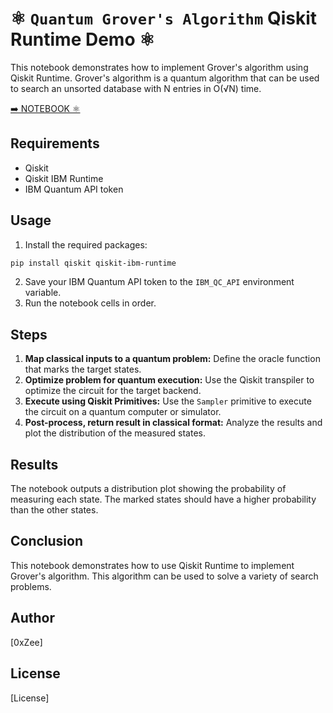 # ⚛️ `Quantum Grover's Algorithm` Qiskit Runtime Demo ⚛︎

This notebook demonstrates how to implement Grover's algorithm using Qiskit Runtime. Grover's algorithm is a quantum algorithm that can be used to search an unsorted database with N entries in O(√N) time.

[➡️ NOTEBOOK ⚛️]()

## Requirements

- Qiskit
- Qiskit IBM Runtime
- IBM Quantum API token

## Usage

1. Install the required packages:
```bash
pip install qiskit qiskit-ibm-runtime
```

2. Save your IBM Quantum API token to the `IBM_QC_API` environment variable.
3. Run the notebook cells in order.

## Steps

1. **Map classical inputs to a quantum problem:** Define the oracle function that marks the target states.
2. **Optimize problem for quantum execution:** Use the Qiskit transpiler to optimize the circuit for the target backend.
3. **Execute using Qiskit Primitives:** Use the `Sampler` primitive to execute the circuit on a quantum computer or simulator.
4. **Post-process, return result in classical format:** Analyze the results and plot the distribution of the measured states.

## Results

The notebook outputs a distribution plot showing the probability of measuring each state. The marked states should have a higher probability than the other states.

## Conclusion

This notebook demonstrates how to use Qiskit Runtime to implement Grover's algorithm. This algorithm can be used to solve a variety of search problems.

## Author

[0xZee]

## License

[License]
